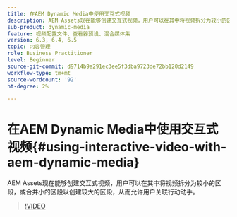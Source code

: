 ```yaml
---
title: 在AEM Dynamic Media中使用交互式视频
description: AEM Assets现在能够创建交互式视频，用户可以在其中将视频拆分为较小的区段，或合并小的区段以创建较大的区段，从而允许用户关联行动动手。
sub-product: dynamic-media
feature: 视频配置文件、查看器预设、混合媒体集
version: 6.3, 6.4, 6.5
topic: 内容管理
role: Business Practitioner
level: Beginner
source-git-commit: d9714b9a291ec3ee5f3dba9723de72bb120d2149
workflow-type: tm+mt
source-wordcount: '92'
ht-degree: 2%

---
```



# 在AEM Dynamic Media中使用交互式视频{#using-interactive-video-with-aem-dynamic-media}

AEM Assets现在能够创建交互式视频，用户可以在其中将视频拆分为较小的区段，或合并小的区段以创建较大的区段，从而允许用户关联行动动手。

>[!VIDEO](https://video.tv.adobe.com/v/16516/?quality=9&learn=on)
